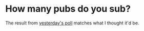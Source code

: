 # How many pubs do you sub?
The result from <a href="https://twitter.com/davewiner/status/1291092733822672897">yesterday's poll</a> matches what I thought it'd be.



